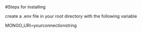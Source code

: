 #Steps for installing

create a .env file in your root directory with the following variable

MONGO_URI=yourconnectionstring
